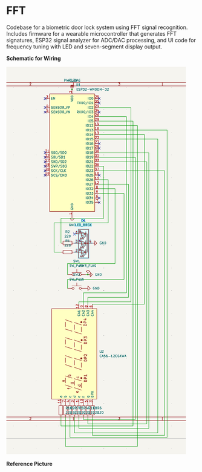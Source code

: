 # FFT
Codebase for a biometric door lock system using FFT signal recognition. Includes firmware for a wearable microcontroller that generates FFT signatures, ESP32 signal analyzer for ADC/DAC processing, and UI code for frequency tuning with LED and seven-segment display output.


**Schematic for Wiring**

![alt text](FFT_schematic.png)


**Reference Picture**
